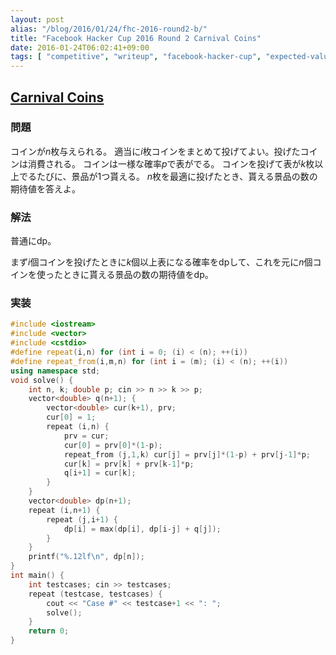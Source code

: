 ```yaml
---
layout: post
alias: "/blog/2016/01/24/fhc-2016-round2-b/"
title: "Facebook Hacker Cup 2016 Round 2 Carnival Coins"
date: 2016-01-24T06:02:41+09:00
tags: [ "competitive", "writeup", "facebook-hacker-cup", "expected-value", "dp" ]
---
```


## [Carnival Coins](https://www.facebook.com/hackercup/problem/1627951250755660/)

### 問題

コインが$n$枚与えられる。
適当に$i$枚コインをまとめて投げてよい。投げたコインは消費される。
コインは一様な確率$p$で表がでる。
コインを投げて表が$k$枚以上でるたびに、景品が$1$つ貰える。
$n$枚を最適に投げたとき、貰える景品の数の期待値を答えよ。

### 解法

普通にdp。

まず$i$個コインを投げたときに$k$個以上表になる確率をdpして、これを元に$n$個コインを使ったときに貰える景品の数の期待値をdp。

### 実装

``` c++
#include <iostream>
#include <vector>
#include <cstdio>
#define repeat(i,n) for (int i = 0; (i) < (n); ++(i))
#define repeat_from(i,m,n) for (int i = (m); (i) < (n); ++(i))
using namespace std;
void solve() {
    int n, k; double p; cin >> n >> k >> p;
    vector<double> q(n+1); {
        vector<double> cur(k+1), prv;
        cur[0] = 1;
        repeat (i,n) {
            prv = cur;
            cur[0] = prv[0]*(1-p);
            repeat_from (j,1,k) cur[j] = prv[j]*(1-p) + prv[j-1]*p;
            cur[k] = prv[k] + prv[k-1]*p;
            q[i+1] = cur[k];
        }
    }
    vector<double> dp(n+1);
    repeat (i,n+1) {
        repeat (j,i+1) {
            dp[i] = max(dp[i], dp[i-j] + q[j]);
        }
    }
    printf("%.12lf\n", dp[n]);
}
int main() {
    int testcases; cin >> testcases;
    repeat (testcase, testcases) {
        cout << "Case #" << testcase+1 << ": ";
        solve();
    }
    return 0;
}
```
